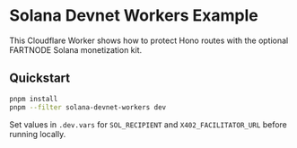 # Solana Devnet Workers Example

This Cloudflare Worker shows how to protect Hono routes with the optional FARTNODE Solana monetization kit.

## Quickstart

```bash
pnpm install
pnpm --filter solana-devnet-workers dev
```

Set values in `.dev.vars` for `SOL_RECIPIENT` and `X402_FACILITATOR_URL` before running locally.
